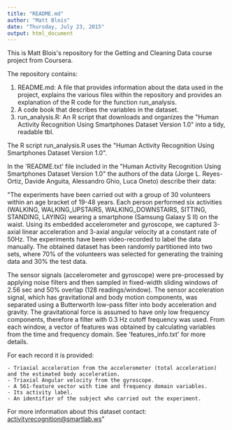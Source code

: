 ```yaml
---
title: "README.md"
author: "Matt Blois"
date: "Thursday, July 23, 2015"
output: html_document
---
```

This is Matt Blois's repository for the Getting and Cleaning Data course project from Coursera.

The repository contains:
  1. README.md: A file that provides information about the data used in the project, explains the various files          within the repository and provides an explanation of the R code for the function run_analysis.
  2. A code book that describes the variables in the dataset.
  3. run_analysis.R: An R script that downloads and organizes the "Human Activity Recognition Using Smartphones     Dataset Version 1.0" into a tidy, readable tbl.

The R script run_analysis.R uses the "Human Activity Recognition Using Smartphones Dataset Version 1.0".

In the 'README.txt' file included in the "Human Activity Recognition Using Smartphones Dataset Version 1.0" the authors of the data (Jorge L. Reyes-Ortiz, Davide Anguita, Alessandro Ghio, Luca Oneto) describe their data: 

  "The experiments have been carried out with a group of 30 volunteers within an age bracket of 19-48 years. Each person       performed six activities (WALKING, WALKING_UPSTAIRS, WALKING_DOWNSTAIRS, SITTING, STANDING, LAYING) wearing a smartphone     (Samsung Galaxy S II) on the waist. Using its embedded accelerometer and gyroscope, we captured 3-axial linear acceleration   and 3-axial angular velocity at a constant rate of 50Hz. The experiments have been video-recorded to label the data          manually. The obtained dataset has been randomly partitioned into two sets, where 70% of the volunteers was selected for     generating the training data and 30% the test data. 

  The sensor signals (accelerometer and gyroscope) were pre-processed by applying noise filters and then sampled in            fixed-width sliding windows of 2.56 sec and 50% overlap (128 readings/window). The sensor acceleration signal, which has     gravitational and body motion components, was separated using a Butterworth low-pass filter into body acceleration and       gravity. The gravitational force is assumed to have only low frequency components, therefore a filter with 0.3 Hz cutoff     frequency was used. From each window, a vector of features was obtained by calculating variables from the time and           frequency domain. See 'features_info.txt' for more details. 

  For each record it is provided:

    - Triaxial acceleration from the accelerometer (total acceleration) and the estimated body acceleration.
    - Triaxial Angular velocity from the gyroscope. 
    - A 561-feature vector with time and frequency domain variables. 
    - Its activity label. 
    - An identifier of the subject who carried out the experiment.

  For more information about this dataset contact: activityrecognition@smartlab.ws"


